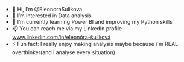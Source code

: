 - 👋 Hi, I’m @EleonoraSulikova
- 👀 I’m interested in Data analysis
- 🌱 I’m currently learning Power BI and improving my Python skills 
- 📫 You can reach me via my LinkedIn profile - www.linkedin.com/in/eleonóra-šuliková
- ⚡ Fun fact:  I really enjoy making analysis maybe because i´m REAL overthinker(and i analyse every situation)


